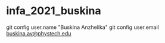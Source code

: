 # infa_2021_buskina
git config user.name "Buskina Anzhelika"
git config user.email buskina.av@phystech.edu
